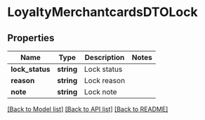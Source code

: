 # LoyaltyMerchantcardsDTOLock

## Properties
Name | Type | Description | Notes
------------ | ------------- | ------------- | -------------
**lock_status** | **string** | Lock status | 
**reason** | **string** | Lock reason | 
**note** | **string** | Lock note | 

[[Back to Model list]](../README.md#documentation-for-models) [[Back to API list]](../README.md#documentation-for-api-endpoints) [[Back to README]](../README.md)


